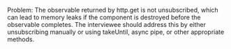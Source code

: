Problem: The observable returned by http.get is not unsubscribed, which can lead to memory leaks if the component is destroyed before the observable completes. The interviewee should address this by either unsubscribing manually or using takeUntil, async pipe, or other appropriate methods.